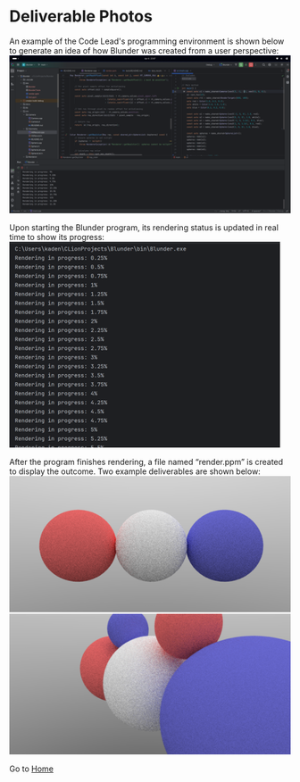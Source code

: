 # Deliverable Photos

An example of the Code Lead's programming environment is shown below to generate an idea of how Blunder was created from a user perspective:
![Programming Environment](https://github.com/gettingera/Blunder/blob/main/docs/pictures/working1.png)

Upon starting the Blunder program, its rendering status is updated in real time to show its progress:
![Rendering Status](https://github.com/gettingera/Blunder/blob/main/docs/pictures/week2%20rendering.png)

After the program finishes rendering, a file named “render.ppm” is created to display the outcome. Two example deliverables are shown below: 
![Three Spheres](https://github.com/gettingera/Blunder/blob/main/docs/pictures/week2%20deliverable.png)
![Five Spheres](https://github.com/gettingera/Blunder/blob/main/docs/pictures/3.png)

Go to [Home](https://github.com/gettingera/Blunder/blob/main/README.md)
